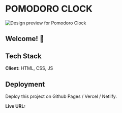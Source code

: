 # POMODORO CLOCK

![Design preview for Pomodoro Clock](./design/desktop-design.jpg)

## Welcome! 👋



## Tech Stack

**Client:** HTML, CSS, JS

## Deployment

Deploy this project on Github Pages / Vercel / Netlify.

**Live URL:** 
